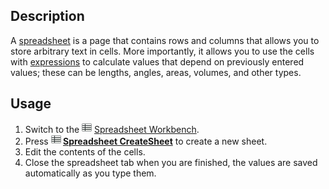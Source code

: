  

## Description

A [spreadsheet](spreadsheet.md) is a page that contains rows and columns that allows you to store arbitrary text in cells. More importantly, it allows you to use the cells with [expressions](Expressions.md) to calculate values that depend on previously entered values; these can be lengths, angles, areas, volumes, and other types.

## Usage

1.  Switch to the <img alt="" src=images/Workbench_Spreadsheet.svg  style="width:16px;"> [Spreadsheet Workbench](Spreadsheet_Workbench.md).
2.  Press **<img src=images/Spreadsheet_CreateSheet.svg style="width:16px"> [Spreadsheet CreateSheet](Spreadsheet_CreateSheet.md)** to create a new sheet.
3.  Edit the contents of the cells.
4.  Close the spreadsheet tab when you are finished, the values are saved automatically as you type them.

 
